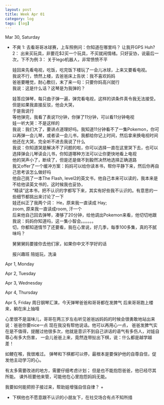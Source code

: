 ```yaml
---
layout: post
title: Week Apr 01 
category: log 
tags: [log]
---
```


Mar 30, Saturday 
+ 不爽
  1: 去看哥哥冰球赛，上车照例问：你知道在哪里吗？ 让我开GPS
     Huh?
  2： 出来买玩具，非要花$2买一个玩具，不买就闹情绪。只好妥协，说最后一次，下不为例
  3： 关于lego机器人，非常愤愤不平 

  娃回来先看电视，吃饭，吃完饭下楼玩了一会儿冰球，上来又要看电视。   
  我说不行，愤然上楼，去爸爸床上告状：我不喜欢妈妈   
  爸爸要睡觉，耐心敷衍，末了来一句：只要你妈高兴就行   
  我说：这是什么话？这琴是为我弹的？  
  
  娃答应弹琴，每只曲子弹一遍，弹完看电视，这样的讲条件真令我无法接受。  
  但是如果我直接反驳，他会大哭，  
  于是我说行  
  等他弹完，我看了表说11分钟，你弹了11分钟，可以看11分钟电视  
  娃一听大哭：不是这样的  
  我说：我们大了，要讲点道理好吗。我知道11分钟看不了一集Pokemon，你可以再弹一会儿琴，或者读一会儿书，我都给你记上时间，然后拿来换电视时间  
  他还在大哭，完全听不进去我说了什么  
  我说：你知道哭是解决不了问题的啦，你可以选择一直在这里哭下去，也可以选择弹会儿琴读会儿书，你知道哪种方法可以让你更快地看上电视   
  他的哭声小了，断续了，但是还是做不到毅然决然地选择正确道路  
  我又offer了一个缓冲方案：妈妈可以给你读本书，帮你平静下来，然后你再自己思考该怎么做好吗  
  他自己挑了一本The Flash, level2的英文书，他自己本来可以读的，我本来是不给他读英文书的，这时候我也妥协，  
  “精读”这本书，把不认识的字都写下来，其实有好些我不认识的。有意思的一些细节都挑出来讨论了一下   
  娃还纠正了我两个词：  He，原来我一直读成 Hay;   
  zoom, 原来我一直读成room, 汗一个   
  后来他自己回去弹琴，凑够了20分钟，给他调出Pokemon来看，他切切地跟我说：妈妈你知道吗，这一集小智会。。。。。。  
  切，你都知道情节了还要看，我在心里说，好几季，每季100多集，真的不腻味吗？  
  
  舅舅舅妈要接你去他们家，如果你中文不学好的话
  
  
  
  
  
  
  
  
  
  
  
  
  
  报兴趣班 
  陪娃玩，洗澡 
  

Apr 1, Monday 

Apr 2, Tuesday 

Apr 3, Wednesday 

Apr 4, Thursday 

Apr 5, Friday 
   周日钢琴汇演，今天弹琴爸爸和哥哥都在发脾气
   后来哥哥跑上楼来，躺在床上抽噎  
   
   心里很不是滋味儿，哥哥在两三岁左右听见爸爸凶妈妈的时候会很勇敢地站出来说：爸爸你要nice一点
   现在我没有帮他说话。他可以再用心一点，
   爸爸发脾气实在是不值得，提醒过他很多次，他就是意识不到自己讲话的语气有多伤人，对娃自尊心有多大伤害，
   一会儿爸爸上来，竟然连带扯出下棋，说：什么都是越学越差！
   
   如鲠在喉，我很难过。
   弹琴和下棋都可以停，最根本是要保护他的自尊自信，促发他主动学习的心。 
   
有太多需要改进的地方，需要仔细考虑计划；
但是也不能抱怨爸爸，他已经尽其所能。 
课外班要他来管，可能他在心里抱怨妈妈无能。 

我要如何能把担子接过来，帮助娃增强自信自律？
+  
+ 下棋他也不愿意跟不认识的小朋友下，在社交场合有点不知所措 
   






   
   
   
   
   
   
   
   
   
   
   
   
   
   
   
   
   
   
   
   
   
   
   
   
   
   




